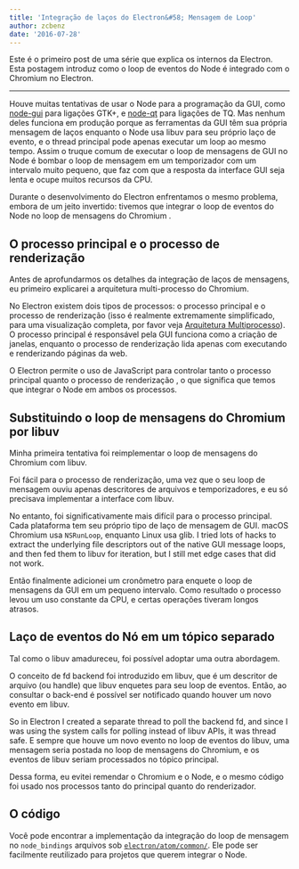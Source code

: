```yaml
---
title: 'Integração de laços do Electron&#58; Mensagem de Loop'
author: zcbenz
date: '2016-07-28'
---
```


Este é o primeiro post de uma série que explica os internos da Electron. Esta postagem introduz como o loop de eventos do Node é integrado com o Chromium no Electron.

---

Houve muitas tentativas de usar o Node para a programação da GUI, como [node-gui](https://github.com/zcbenz/node-gui) para ligações GTK+, e [node-qt](https://github.com/arturadib/node-qt) para ligações de TQ. Mas nenhum deles funciona em produção porque as ferramentas da GUI têm sua própria mensagem de laços enquanto o Node usa libuv para seu próprio laço de evento, e o thread principal pode apenas executar um loop ao mesmo tempo. Assim o truque comum de executar o loop de mensagens de GUI no Node é bombar o loop de mensagem em um temporizador com um intervalo muito pequeno, que faz com que a resposta da interface GUI seja lenta e ocupe muitos recursos da CPU.

Durante o desenvolvimento do Electron enfrentamos o mesmo problema, embora de um jeito invertido: tivemos que integrar o loop de eventos do Node no loop de mensagens do Chromium .

## O processo principal e o processo de renderização

Antes de aprofundarmos os detalhes da integração de laços de mensagens, eu primeiro explicarei a arquitetura multi-processo do Chromium.

No Electron existem dois tipos de processos: o processo principal e o processo de renderização (isso é realmente extremamente simplificado, para uma visualização completa, por favor veja [Arquitetura Multiprocesso](http://dev.chromium.org/developers/design-documents/multi-process-architecture)). O processo principal é responsável pela GUI funciona como a criação de janelas, enquanto o processo de renderização lida apenas com executando e renderizando páginas da web.

O Electron permite o uso de JavaScript para controlar tanto o processo principal quanto o processo de renderização , o que significa que temos que integrar o Node em ambos os processos.

## Substituindo o loop de mensagens do Chromium por libuv

Minha primeira tentativa foi reimplementar o loop de mensagens do Chromium com libuv.

Foi fácil para o processo de renderização, uma vez que o seu loop de mensagem ouviu apenas descritores de arquivos e temporizadores, e eu só precisava implementar a interface com libuv.

No entanto, foi significativamente mais difícil para o processo principal. Cada plataforma tem seu próprio tipo de laço de mensagem de GUI. macOS Chromium usa `NSRunLoop`, enquanto Linux usa glib. I tried lots of hacks to extract the underlying file descriptors out of the native GUI message loops, and then fed them to libuv for iteration, but I still met edge cases that did not work.

Então finalmente adicionei um cronômetro para enquete o loop de mensagens da GUI em um pequeno intervalo. Como resultado o processo levou um uso constante da CPU, e certas operações tiveram longos atrasos.

## Laço de eventos do Nó em um tópico separado

Tal como o libuv amadureceu, foi possível adoptar uma outra abordagem.

O conceito de fd backend foi introduzido em libuv, que é um descritor de arquivo (ou handle) que libuv enquetes para seu loop de eventos. Então, ao consultar o back-end é possível ser notificado quando houver um novo evento em libuv.

So in Electron I created a separate thread to poll the backend fd, and since I was using the system calls for polling instead of libuv APIs, it was thread safe. E sempre que houve um novo evento no loop de eventos do libuv, uma mensagem seria postada no loop de mensagens do Chromium, e os eventos de libuv seriam processados no tópico principal.

Dessa forma, eu evitei remendar o Chromium e o Node, e o mesmo código foi usado nos processos tanto do principal quanto do renderizador.

## O código

Você pode encontrar a implementação da integração do loop de mensagem no `node_bindings` arquivos sob [`electron/atom/common/`](https://github.com/electron/electron/tree/master/atom/common). Ele pode ser facilmente reutilizado para projetos que querem integrar o Node.

